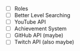 - [ ] Roles
- [ ] Better Level Searching
- [ ] YouTube API
- [ ] Achievement System
- [ ] GitHub API (maybe)
- [ ] Twitch API (also maybe)
